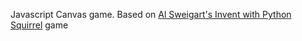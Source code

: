 Javascript Canvas game. Based on [Al Sweigart's Invent with Python Squirrel](http://inventwithpython.com/) game
